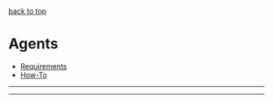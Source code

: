 <A NAME="top">
<A HREF="#top">back to top</A>

# Agents

* [Requirements](#requirements)
* [How-To](#how-to)

---
---